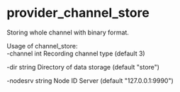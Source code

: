 # provider_channel_store
Storing whole channel with binary format.

Usage of channel_store:   
   -channel int
     Recording channel type (default 3)

   -dir string
     Directory of data storage (default "store")

   -nodesrv string
     Node ID Server (default "127.0.0.1:9990")

     